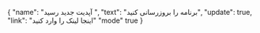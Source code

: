 {
  "name": "آپدیت جدید رسید ",
  "text": "برنامه را بروزرسانی کنید",
  "update": true,
  "link": "اینجا لینک را وارد کنید"
  "mode" true
}
